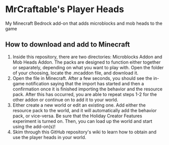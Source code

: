# MrCraftable's Player Heads
My Minecraft Bedrock add-on that adds microblocks and mob heads to the game
## How to download and add to Minecraft
1. Inside this repository, there are two directories: Microblocks Addon and Mob Heads Addon. The packs are designed to function either together or separately, depending on what you want to play with. Open the folder of your choosing, locate the .mcaddon file, and download it.
2. Open the file in Minecraft. After a few seconds, you should see the in-game notification saying that the import has started and then a confirmation once it is finished importing the behavior and the resource pack. After this has occurred, you are able to repeat steps 1-2 for the other addon or continue on to add it to your world.
3. Either create a new world or edit an existing one. Add either the resource pack to the world, and it will automatically add the behavior pack, or vice-versa. Be sure that the Holiday Creator Features experiment is turned on. Then, you can load up the world and start using the add-on(s)!
4. Skim through this GitHub repository's wiki to learn how to obtain and use the player heads in your world.
